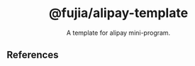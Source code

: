 <div align="center">
  <a href="" target="_blank">
    <!-- <img alt="hammer logo" width="200" src="https://static-images-1305792369.cos.ap-shanghai.myqcloud.com/hammer.svg"/> -->
  </a>
</div>

<div align="center">
  <h1>@fujia/alipay-template</h1>
</div>

<div align="center">

A template for alipay mini-program.

</div>

## References

